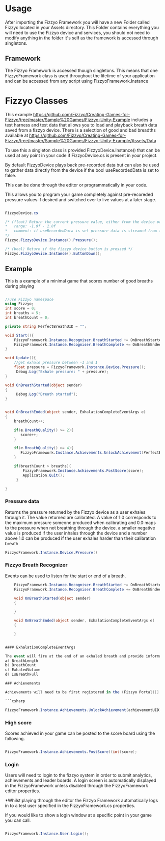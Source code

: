 # Usage

After importing the Fizzyo Framework you will have a new Folder called Fizzyo located in your Assets directory.
This Folder contains everything you will need to use the Fizzyo device and services, you should not need to modify anything in the folder it's self as the framework is accessed through singletons.

## Framework

The Fizzyo Framework is accessed though singletons. This means that one FizzyoFramework class is used throughout the lifetime of your application and can be accessed from any script using FizzyoFramework.Instance

# Fizzyo Classes

This example <https://github.com/Fizzyo/Creating-Games-for-Fizzyo/tree/master/Sample%20Games/Fizzyo-Unity-Example> includes a test harness and test data that allows you to load and playback breath data saved from a fizzyo device. There is a selection of good and bad breadths available at <https://github.com/Fizzyo/Creating-Games-for-Fizzyo/tree/master/Sample%20Games/Fizzyo-Unity-Example/Assets/Data>

To use this a singleton class is provided FizzyoDevice.Instance() that can be used at any point in your code if FizzyoDevice.cs is present in your project.

By default FizzyoDevice plays back pre-recorded data but can also be used to gather data directly from the device if the bool useRecordedData is set to false.

This can be done through the editor or programmatically in your code.

This allows you to program your game completely against pre-recoreded pressure values if desired and switched over to live values at a later stage.

``` C#

FizzyoDevice.cs

/* (float) Return the current pressure value, either from the device or streamed from a log file.
*   range: -1.0f - 1.0f
*   comment: if useRecordedData is set pressure data is streamed from the specified data file instead of the device.
*/
Fizzyo.FizzyoDevice.Instance().Pressure();

/* (bool) Return if the fizzyo device button is pressed */
Fizzyo.FizzyoDevice.Instance().ButtonDown();

```

## Example

This is a example of a minimal game that scores number of good breaths during playing

``` csharp

//use Fizzyo namespace
using Fizzyo;
int score = 0;
int breaths = 5;
int breathCount = 0;

private string PerfectBreathUID = "";

void Start(){
    FizzyoFramework.Instance.Recogniser.BreathStarted += OnBreathStarted;
    FizzyoFramework.Instance.Recogniser.BreathComplete += OnBreathEnded;
}

void Update(){
    //get exhale pressure between -1 and 1
    float pressure = FizzyoFramework.Instance.Device.Pressure();
     Debug.Log("Exhale pressure: " + pressure);
}

void OnBreathStarted(object sender)
{
     Debug.Log("Breath started");
}


void OnBreathEnded(object sender, ExhalationCompleteEventArgs e)
{
    breathCount++;

    if(e.BreathQuality() >= 2){
       score++;
    }

    if(e.BreathQuality() >= 4){
       FizzyoFramework.Instance.Achievements.UnlockAchievement(PerfectBreathUID);
    }

    if(breathCount > breaths){
        FizzyoFramework.Instance.Achievements.PostScore(score);
        Application.Quit();
     }

}
```

### Pressure data

Returns the pressure returned by the Fizzyo device as a user exhales through it.
The value returned are calibrated. A value of 1.0 corresponds to the maximum pressure someone produced when calibrating and 0.0 maps to the pressure when not breathing through the device. a smaller negative value is produced if the user inhales through the device and a number above 1.0 can be produced if the user exhales harder than their calibration breath.

```csharp
FizzyoFramework.Instance.Device.Pressure()
```

### Fizzyo Breath Recognizer

Events can be used to listen for the start or end of a breath.

```csharp
    FizzyoFramework.Instance.Recogniser.BreathStarted += OnBreathStarted;
    FizzyoFramework.Instance.Recogniser.BreathComplete += OnBreathEnded;

    void OnBreathStarted(object sender)
    {

    }

    void OnBreathEnded(object sender, ExhalationCompleteEventArgs e)
    {

    }


#### ExhalationCompleteEventArgs

The event will fire at the end of an exhaled breath and provide information for:
a) BreathLength
b) BreathCount
c) ExhaledVolume
d) IsBreathFull

### Achievements

Achievements will need to be first registered in the (Fizzyo Portal)[] using your developers account and then can be unlocked for each user by calling.

```csharp

FizzyoFramework.Instance.Achievements.UnlockAchievement(achievementUID);

```

### High score

Scores achieved in your game can be posted to the score board using the following.

```csharp

FizzyoFramework.Instance.Achievements.PostScore((int)score);

```

### Login

Users will need to login to the fizzyo system in order to submit analytics, achievements and leader boards. A login screen is automatically displayed in the FizzyoFramework unless disabled through the FizzyoFramework editor properties.

*Whilst playing through the editor the Fizzyo Framework automatically logs in to a test user specified in the FizzyoFramework.cs properties.

If you would like to show a login window at a specific point in your game you can call.

```csharp

FizzyoFramework.Instance.User.Login();

```